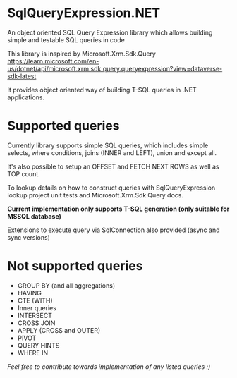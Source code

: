 # SqlQueryExpression.NET
An object oriented SQL Query Expression library which allows building simple and testable SQL queries in code

This library is inspired by Microsoft.Xrm.Sdk.Query
https://learn.microsoft.com/en-us/dotnet/api/microsoft.xrm.sdk.query.queryexpression?view=dataverse-sdk-latest

It provides object oriented way of building T-SQL queries in .NET applications.

# Supported queries

Currently library supports simple SQL queries, which includes simple selects, where conditions, joins (INNER and LEFT), union and except all.

It's also possible to setup an OFFSET and FETCH NEXT ROWS as well as TOP count.

To lookup details on how to construct queries with SqlQueryExpression lookup project unit tests and Microsoft.Xrm.Sdk.Query docs.

<b>Current implementation only supports T-SQL generation (only suitable for MSSQL database)</b>

Extensions to execute query via SqlConnection also provided (async and sync versions)

# Not supported queries

- GROUP BY (and all aggregations)
- HAVING
- CTE (WITH)
- Inner queries
- INTERSECT
- CROSS JOIN
- APPLY (CROSS and OUTER)
- PIVOT
- QUERY HINTS
- WHERE IN

<i> Feel free to contribute towards implementation of any listed queries :) </i>